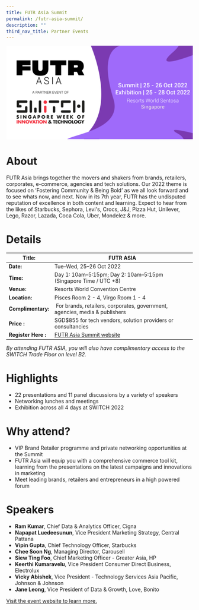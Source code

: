 ```yaml
---
title: FUTR Asia Summit
permalink: /futr-asia-summit/
description: ""
third_nav_title: Partner Events
---
```

![FUTR ASIA AT SWITCH 2022](/images/ASIA-banner-eventbrite.png)
# About
FUTR Asia brings together the movers and shakers from brands, retailers, corporates, e-commerce, agencies and tech solutions. Our 2022 theme is focused on ‘Fostering Community & Being Bold’ as we all look forward and to see whats now, and next. Now in its 7th year, FUTR has the undisputed reputation of excellence in both content and learning. Expect to hear from the likes of Starbucks, Sephora, Levi's, Crocs, J&J, Pizza Hut, Unilever, Lego, Razor, Lazada, Coca Cola, Uber, Mondelez & more.
# Details

| **Title:** | FUTR ASIA |
| -------- | -------- |
|**Date:** | Tue–Wed, 25–26 Oct 2022 |
| **Time:**    | Day 1: 10am–5:15pm; Day 2: 10am–5:15pm (Singapore Time / UTC +8) |
|**Venue:** | Resorts World Convention Centre |
|**Location:** | Pisces Room 2 - 4, Virgo Room 1 - 4 |
|**Complimentary:** | For brands, retailers, corporates, government, agencies, media & publishers |
|**Price :** | SGD$855 for tech vendors, solution providers or consultancies |
|**Register Here :** | [FUTR Asia Summit website](https://futr.today/singapore/) |

*By attending FUTR ASIA, you will also have complimentary access to the SWITCH Trade Floor on level B2.*

# Highlights
* 22 presentations and 11 panel discussions by a variety of speakers
* Networking lunches and meetings
* Exhibition across all 4 days at SWITCH 2022

# Why attend?
* VIP Brand Retailer programme and private networking opportunities at the Summit 
* FUTR Asia will equip you with a comprehensive commerce tool kit, learning from the presentations on the latest campaigns and innovations in marketing
* Meet leading brands, retailers and entrepreneurs in a high powered forum

# Speakers
* **Ram Kumar**, Chief Data & Analytics Officer, Cigna 
* **Napapat Luedeesunun**, Vice President Marketing Strategy, Central Pattana
* **Vipin Gupta**, Chief Technology Officer, Starbucks
* **Chee Soon Ng**, Managing Director, Carousell
* **Siew Ting Foo**, Chief Marketing Officer - Greater Asia, HP 
* **Keerthi Kumaravelu**, Vice President Consumer Direct Business, Electrolux 
* **Vicky Abishek**, Vice President - Technology Services Asia Pacific, Johnson & Johnson
* **Jane Leong**, Vice President of Data & Growth, Love, Bonito

[Visit the event website to learn more. ](https://futr.today/singapore/)